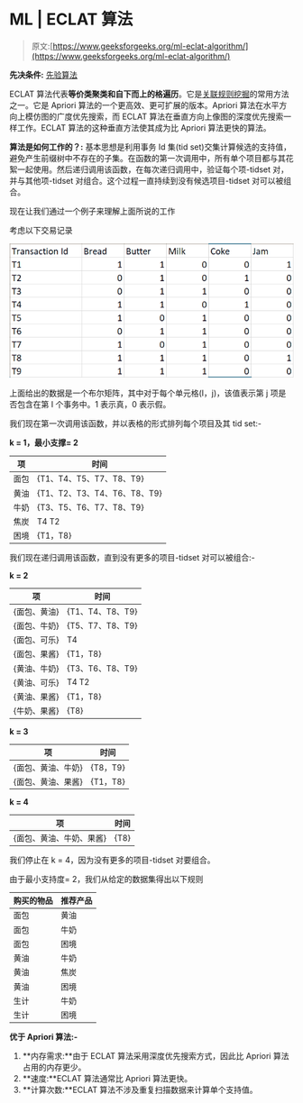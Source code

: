 # ML | ECLAT 算法

> 原文:[https://www.geeksforgeeks.org/ml-eclat-algorithm/](https://www.geeksforgeeks.org/ml-eclat-algorithm/)

**先决条件:** [先验算法](https://www.geeksforgeeks.org/apriori-algorithm/)

ECLAT 算法代表**等价类聚类和自下而上的格遍历**。它是[关联规则挖掘](https://en.wikipedia.org/wiki/Association_rule_learning)的常用方法之一。它是 Apriori 算法的一个更高效、更可扩展的版本。Apriori 算法在水平方向上模仿图的广度优先搜索，而 ECLAT 算法在垂直方向上像图的深度优先搜索一样工作。ECLAT 算法的这种垂直方法使其成为比 Apriori 算法更快的算法。

**算法是如何工作的？:**
基本思想是利用事务 Id 集(tid set)交集计算候选的支持值，避免产生前缀树中不存在的子集。在函数的第一次调用中，所有单个项目都与其花絮一起使用。然后递归调用该函数，在每次递归调用中，验证每个项-tidset 对，并与其他项-tidset 对组合。这个过程一直持续到没有候选项目-tidset 对可以被组合。

现在让我们通过一个例子来理解上面所说的工作

考虑以下交易记录

![](img/8fdaa2d7174fcac1b6de8909b1419133.png)

上面给出的数据是一个布尔矩阵，其中对于每个单元格(I，j)，该值表示第 j 项是否包含在第 I 个事务中。1 表示真，0 表示假。

我们现在第一次调用该函数，并以表格的形式排列每个项目及其 tid set:-

**k = 1，最小支撑= 2**

| **项** | **时间** |
| --- | --- |
| 面包 | {T1、T4、T5、T7、T8、T9} |
| 黄油 | {T1、T2、T3、T4、T6、T8、T9} |
| 牛奶 | {T3、T5、T6、T7、T8、T9} |
| 焦炭 | T4 T2 |
| 困境 | {T1，T8} |

我们现在递归调用该函数，直到没有更多的项目-tidset 对可以被组合:-

**k = 2**

| **项** | **时间** |
| --- | --- |
| {面包、黄油} | {T1、T4、T8、T9} |
| {面包、牛奶} | {T5、T7、T8、T9} |
| {面包、可乐} | T4 |
| {面包、果酱} | {T1，T8} |
| {黄油、牛奶} | {T3、T6、T8、T9} |
| {黄油、可乐} | T4 T2 |
| {黄油、果酱} | {T1，T8} |
| {牛奶、果酱} | {T8} |

**k = 3**

| **项** | **时间** |
| --- | --- |
| {面包、黄油、牛奶} | {T8，T9} |
| {面包、黄油、果酱} | {T1，T8} |

**k = 4**

| **项** | **时间** |
| --- | --- |
| {面包、黄油、牛奶、果酱} | {T8} |

我们停止在 k = 4，因为没有更多的项目-tidset 对要组合。

由于最小支持度= 2，我们从给定的数据集得出以下规则

| **购买的物品** | **推荐产品** |
| --- | --- |
| 面包 | 黄油 |
| 面包 | 牛奶 |
| 面包 | 困境 |
| 黄油 | 牛奶 |
| 黄油 | 焦炭 |
| 黄油 | 困境 |
| 生计 | 牛奶 |
| 生计 | 困境 |

**优于 Apriori 算法:-**

1.  **内存需求:**由于 ECLAT 算法采用深度优先搜索方式，因此比 Apriori 算法占用的内存更少。
2.  **速度:**ECLAT 算法通常比 Apriori 算法更快。
3.  **计算次数:**ECLAT 算法不涉及重复扫描数据来计算单个支持值。